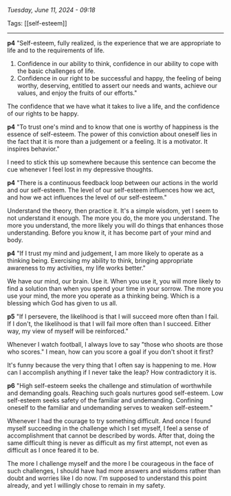 
*Tuesday, June 11, 2024 - 09:18*

Tags: [[self-esteem]]

---

**p4**
"Self-esteem, fully realized, is the experience that we are appropriate to life and to the requirements of life.
1. Confidence in our ability to think, confidence in our ability to cope with the basic challenges of life.
2. Confidence in our right to be successful and happy, the feeling of being worthy, deserving, entitled to assert our needs and wants, achieve our values, and enjoy the fruits of our efforts."

The confidence that we have what it takes to live a life, and the confidence of our rights to be happy.


**p4**
"To trust one's mind and to know that one is worthy of happiness is the essence of self-esteem. The power of this conviction about oneself lies in the fact that it is more than a judgement or a feeling. It is a motivator. It inspires behavior."

I need to stick this up somewhere because this sentence can become the cue whenever I feel lost in my depressive thoughts.


**p4**
"There is a continuous feedback loop between our actions in the world and our self-esteem. The level of our self-esteem influences how we act, and how we act influences the level of our self-esteem."

Understand the theory, then practice it. It's a simple wisdom, yet I seem to not understand it enough. The more you do, the more you understand. The more you understand, the more likely you will do things that enhances those understanding. Before you know it, it has become part of your mind and body.


**p4**
"If I trust my mind and judgement, I am more likely to operate as a thinking being. Exercising my ability to think, bringing appropriate awareness to my activities, my life works better."

We have our mind, our brain. Use it. When you use it, you will more likely to find a solution than when you spend your time in your sorrow. The more you use your mind, the more you operate as a thinking being. Which is a blessing which God has given to us all.


**p5**
"If I persevere, the likelihood is that I will succeed more often than I fail. If I don't, the likelihood is that I will fail more often than I succeed. Either way, my view of myself will be reinforced."

Whenever I watch football, I always love to say "those who shoots are those who scores." I mean, how can you score a goal if you don't shoot it first? 

It's funny because the very thing that I often say is happening to me. How can I accomplish anything if I never take the leap? How contradictory it is.


**p6**
"High self-esteem seeks the challenge and stimulation of worthwhile and demanding goals. Reaching such goals nurtures good self-esteem. Low self-esteem seeks safety of the familiar and undemanding. Confining oneself to the familiar and undemanding serves to weaken self-esteem."

Whenever I had the courage to try something difficult. And once I found myself succeeding in the challenge which I set myself, I feel a sense of accomplishment that cannot be described by words. After that, doing the same difficult thing is never as difficult as my first attempt, not even as difficult as I once feared it to be.

The more I challenge myself and the more I be courageous in the face of such challenges, I should have had more answers and wisdoms rather than doubt and worries like I do now. I'm supposed to understand this point already, and yet I willingly chose to remain in my safety.